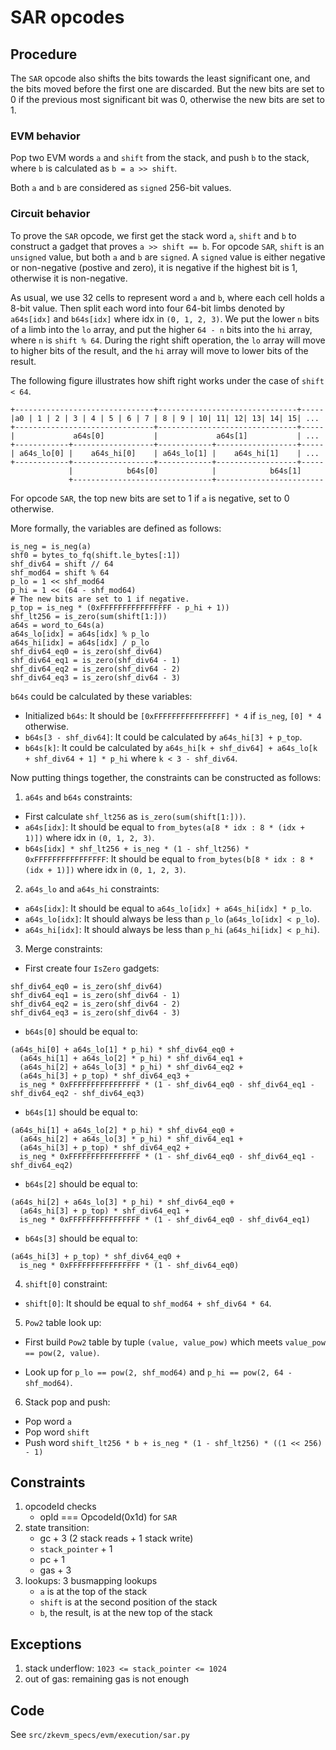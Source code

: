 # SAR opcodes

## Procedure

The `SAR` opcode also shifts the bits towards the least significant one, and the bits moved before the first one are discarded. But the new bits are set to 0 if the previous most significant bit was 0, otherwise the new bits are set to 1.

### EVM behavior

Pop two EVM words `a` and `shift` from the stack, and push `b` to the stack, where `b` is calculated as `b = a >> shift`.

Both `a` and `b` are considered as `signed` 256-bit values.

### Circuit behavior

To prove the `SAR` opcode, we first get the stack word `a`, `shift` and `b` to construct a gadget that proves `a >> shift == b`.
For opcode `SAR`, `shift` is an `unsigned` value, but both `a` and `b` are `signed`. A `signed` value is either negative or non-negative (postive and zero), it is negative if the highest bit is 1, otherwise it is non-negative.

As usual, we use 32 cells to represent word `a` and `b`, where each cell holds a 8-bit value. Then split each word into four 64-bit limbs denoted by `a64s[idx]` and `b64s[idx]` where idx in `(0, 1, 2, 3)`.
We put the lower `n` bits of a limb into the `lo` array, and put the higher `64 - n` bits into the `hi` array, where `n` is `shift % 64`. During the right shift operation, the `lo` array will move to higher bits of the result, and the `hi` array will move to lower bits of the result.

The following figure illustrates how shift right works under the case of `shift < 64`.

```
+-------------------------------+-------------------------------+-----
|a0 | 1 | 2 | 3 | 4 | 5 | 6 | 7 | 8 | 9 | 10| 11| 12| 13| 14| 15| ...
+-------------------------------+-------------------------------+-----
|             a64s[0]           |             a64s[1]           | ...
+------------+------------------+------------+------------------+-----
| a64s_lo[0] |    a64s_hi[0]    | a64s_lo[1] |    a64s_hi[1]    | ...
+------------+------------------+------------+------------------+-----
             |            b64s[0]            |            b64s[1]
             +-------------------------------+------------------------
```

For opcode `SAR`, the top new bits are set to 1 if `a` is negative, set to 0 otherwise.

More formally, the variables are defined as follows:

```
is_neg = is_neg(a)
shf0 = bytes_to_fq(shift.le_bytes[:1])
shf_div64 = shift // 64
shf_mod64 = shift % 64
p_lo = 1 << shf_mod64
p_hi = 1 << (64 - shf_mod64)
# The new bits are set to 1 if negative.
p_top = is_neg * (0xFFFFFFFFFFFFFFFF - p_hi + 1))
shf_lt256 = is_zero(sum(shift[1:]))
a64s = word_to_64s(a)
a64s_lo[idx] = a64s[idx] % p_lo
a64s_hi[idx] = a64s[idx] / p_lo
shf_div64_eq0 = is_zero(shf_div64)
shf_div64_eq1 = is_zero(shf_div64 - 1)
shf_div64_eq2 = is_zero(shf_div64 - 2)
shf_div64_eq3 = is_zero(shf_div64 - 3)
```

`b64s` could be calculated by these variables:

* Initialized `b64s`: It should be `[0xFFFFFFFFFFFFFFFF] * 4` if `is_neg`, `[0] * 4` otherwise.
* `b64s[3 - shf_div64]`: It could be calculated by `a64s_hi[3] + p_top`.
* `b64s[k]`: It could be calculated by `a64s_hi[k + shf_div64] + a64s_lo[k + shf_div64 + 1] * p_hi` where `k < 3 - shf_div64`.

Now putting things together, the constraints can be constructed as follows:

1. `a64s` and `b64s` constraints:

* First calculate `shf_lt256` as `is_zero(sum(shift[1:]))`.
* `a64s[idx]`: It should be equal to `from_bytes(a[8 * idx : 8 * (idx + 1)])` where idx in `(0, 1, 2, 3)`.
* `b64s[idx] * shf_lt256 + is_neg * (1 - shf_lt256) * 0xFFFFFFFFFFFFFFFF`: It should be equal to `from_bytes(b[8 * idx : 8 * (idx + 1)])` where idx in `(0, 1, 2, 3)`.

2. `a64s_lo` and `a64s_hi` constraints:

* `a64s[idx]`: It should be equal to `a64s_lo[idx] + a64s_hi[idx] * p_lo`.
* `a64s_lo[idx]`: It should always be less than `p_lo` (`a64s_lo[idx] < p_lo`).
* `a64s_hi[idx]`: It should always be less than `p_hi` (`a64s_hi[idx] < p_hi`).

3. Merge constraints:

* First create four `IsZero` gadgets:
```
shf_div64_eq0 = is_zero(shf_div64)
shf_div64_eq1 = is_zero(shf_div64 - 1)
shf_div64_eq2 = is_zero(shf_div64 - 2)
shf_div64_eq3 = is_zero(shf_div64 - 3)
```

* `b64s[0]` should be equal to:
```
(a64s_hi[0] + a64s_lo[1] * p_hi) * shf_div64_eq0 +
  (a64s_hi[1] + a64s_lo[2] * p_hi) * shf_div64_eq1 +
  (a64s_hi[2] + a64s_lo[3] * p_hi) * shf_div64_eq2 +
  (a64s_hi[3] + p_top) * shf_div64_eq3 +
  is_neg * 0xFFFFFFFFFFFFFFFF * (1 - shf_div64_eq0 - shf_div64_eq1 - shf_div64_eq2 - shf_div64_eq3)
```

* `b64s[1]` should be equal to:
```
(a64s_hi[1] + a64s_lo[2] * p_hi) * shf_div64_eq0 +
  (a64s_hi[2] + a64s_lo[3] * p_hi) * shf_div64_eq1 +
  (a64s_hi[3] + p_top) * shf_div64_eq2 +
  is_neg * 0xFFFFFFFFFFFFFFFF * (1 - shf_div64_eq0 - shf_div64_eq1 - shf_div64_eq2)
```

* `b64s[2]` should be equal to:
```
(a64s_hi[2] + a64s_lo[3] * p_hi) * shf_div64_eq0 +
  (a64s_hi[3] + p_top) * shf_div64_eq1 +
  is_neg * 0xFFFFFFFFFFFFFFFF * (1 - shf_div64_eq0 - shf_div64_eq1)
```

* `b64s[3]` should be equal to:
```
(a64s_hi[3] + p_top) * shf_div64_eq0 +
  is_neg * 0xFFFFFFFFFFFFFFFF * (1 - shf_div64_eq0)
```

4. `shift[0]` constraint:

* `shift[0]`: It should be equal to `shf_mod64 + shf_div64 * 64`.

5. `Pow2` table look up:

* First build `Pow2` table by tuple `(value, value_pow)` which meets `value_pow == pow(2, value)`.

* Look up for `p_lo == pow(2, shf_mod64)` and `p_hi == pow(2, 64 - shf_mod64)`.

6. Stack pop and push:

* Pop word `a`
* Pop word `shift`
* Push word `shift_lt256 * b + is_neg * (1 - shf_lt256) * ((1 << 256) - 1)`

## Constraints

1. opcodeId checks
   - opId === OpcodeId(0x1d) for `SAR`
2. state transition:
   - gc + 3 (2 stack reads + 1 stack write)
   - `stack_pointer` + 1
   - pc + 1
   - gas + 3
3. lookups: 3 busmapping lookups
   - `a` is at the top of the stack
   - `shift` is at the second position of the stack
   - `b`, the result, is at the new top of the stack

## Exceptions

1. stack underflow: `1023 <= stack_pointer <= 1024`
2. out of gas: remaining gas is not enough

## Code

See `src/zkevm_specs/evm/execution/sar.py`
